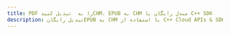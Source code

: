 ---title: PDF را به  تبدیل کنیدCHM، EPUB به CHM مبدل رایگان یا C++ SDKdescription: تبدیل رایگانEPUB به CHM با استفاده از C++ Cloud APIs & SDK همچنین اسناد PDF را در Cloud ایجاد، ویرایش و رندر کنید.---